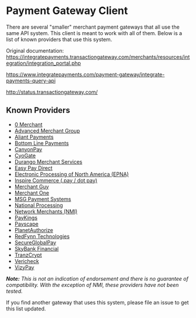 # Payment Gateway Client

There are several "smaller" merchant payment gateways that all use the same API system. This client is meant to work with all of them. Below is a list of known providers that use this system.

Original documentation: <https://integratepayments.transactiongateway.com/merchants/resources/integration/integration_portal.php>

<https://www.integratepayments.com/payment-gateway/integrate-payments-query-api>

<http://status.transactiongateway.com/>

## Known Providers

* [0 Merchant](https://0merchant.transactiongateway.com/merchants/resources/integration/integration_portal.php)
* [Advanced Merchant Group](https://secure.advancedmerchantgroupgateway.com/merchants/resources/integration/integration_portal.php)
* [Aliant Payments](https://secure.apsmerchantgateway.com/merchants/resources/integration/integration_portal.php)
* [Bottom Line Payments](https://secure.bottomlinegateway.com/merchants/resources/integration/integration_portal.php)
* [CanyonPay](https://canyonpay.transactiongateway.com/merchants/resources/integration/integration_portal.php)
* [CyoGate](https://secure.cyogate.net/merchants/resources/integration/integration_portal.php)
* [Durango Merchant Services](https://secure.durango-direct.com/merchants/resources/integration/integration_portal.php)
* [Easy Pay Direct](https://secure.easypaydirectgateway.com/gw/merchants/resources/integration/integration_portal.php)
* [Electronic Processing of North America (EPNA)](https://epna.transactiongateway.com/merchants/resources/integration/integration_portal.php)
* [Inspire Commerce (.pay / dot pay)](https://secure.inspiregateway.net/merchants/resources/integration/integration_portal.php)
* [Merchant Guy](https://vizypay.transactiongateway.com/merchants/resources/integration/integration_portal.php)
* [Merchant One](https://secure.merchantonegateway.com/merchants/resources/integration/integration_portal.php)
* [MSG Payment Systems](https://msgpay.transactiongateway.com/merchants/resources/integration/integration_portal.php)
* [National Processing](https://secure.nationalprocessinggateway.com/merchants/resources/integration/integration_portal.php)
* [Network Merchants (NMI)](https://secure.networkmerchants.com/merchants/resources/integration/integration_portal.php)
* [PayKings](https://paykings.transactiongateway.com/merchants/resources/integration/integration_portal.php)
* [Payscape](https://secure.payscapegateway.com/merchants/resources/integration/integration_portal.php)
* [PlanetAuthorize](https://secure.planetauthorizegateway.com/merchants/resources/integration/integration_portal.php)
* [RedFynn Technologies](https://secure.redfynngateway.com/merchants/resources/integration/integration_portal.php)
* [SecureGlobalPay](https://secureglobalpay.transactiongateway.com/merchants/resources/integration/integration_portal.php)
* [SkyBank Financial](https://secure.skybankgateway.com/merchants/resources/integration/integration_portal.php)
* [TranzCrypt](https://secure.tranzcrypt.com/merchants/resources/integration/integration_portal.php)
* [Vericheck](https://vericheck.transactiongateway.com/merchants/resources/integration/integration_portal.php)
* [VizyPay](https://vizypay.transactiongateway.com/merchants/resources/integration/integration_portal.php)

***Note:*** *This is not an indication of endorsement and there is no guarantee of compatibility. With the exception of NMI, these providers have not been tested.*

If you find another gateway that uses this system, please file an issue to get this list updated.
